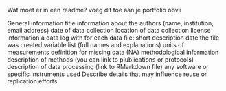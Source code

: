Wat moet er in een readme? voeg dit toe aan je portfolio obvii


General information
title
information about the authors (name, institution, email address)
date of data collection
location of data collection
license information
a data log with for each data file:
short description
date the file was created
variable list (full names and explanations)
units of measurements
definition for missing data (NA)
methodological information
description of methods (you can link to piublications or protocols)
description of data processing (link to RMarkdown file)
any software or specific instruments used
Describe details that may influence reuse or replication efforts